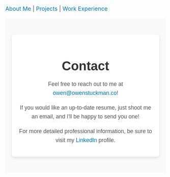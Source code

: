 
[About Me](./README.md) | [Projects](./Projects.md) | [Work Experience](./WorkExperience.md)

<section id="contact">
  <div class="contact-container">
    <h1>Contact</h1>
    <p>Feel free to reach out to me at 
      <a href="mailto:owen@owenstuckman.co">owen@owenstuckman.co</a>!
    </p>
    <p>If you would like an up-to-date resume, just shoot me an email, and I'll be happy to send you one!</p>
    <p>For more detailed professional information, be sure to visit my 
      <a href="https://www.linkedin.com/in/owen-stuckman-b69977235/" target="_blank">LinkedIn</a> profile.
    </p>
  </div>
</section>

<style>
  #contact {
    background-color: #f9f9f9;
    padding: 50px 20px;
    text-align: center;
    font-family: 'Arial', sans-serif;
  }
  
  .contact-container {
    max-width: 600px;
    margin: 0 auto;
    padding: 20px;
    background-color: #ffffff;
    border-radius: 8px;
    box-shadow: 0 4px 8px rgba(0, 0, 0, 0.1);
  }

  h1 {
    font-size: 2.5rem;
    color: #333;
    margin-bottom: 20px;
  }

  p {
    font-size: 1.1rem;
    line-height: 1.6;
    color: #555;
  }

  a {
    color: #0077b5;
    text-decoration: none;
  }

  a:hover {
    text-decoration: underline;
  }
</style>

